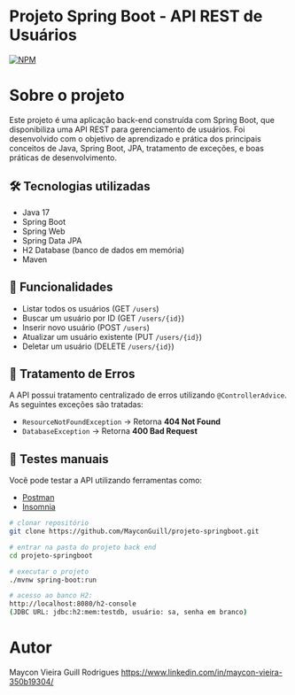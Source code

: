 # Projeto Spring Boot - API REST de Usuários
[![NPM](https://img.shields.io/npm/l/react)](https://github.com/MayconGuill/projeto-springboot/blob/main/LICENSE)

# Sobre o projeto
Este projeto é uma aplicação back-end construída com Spring Boot, que disponibiliza uma API REST para gerenciamento de usuários. 
Foi desenvolvido com o objetivo de aprendizado e prática dos principais conceitos de Java, Spring Boot, JPA, tratamento de exceções, e boas práticas de desenvolvimento.

## 🛠 Tecnologias utilizadas

- Java 17
- Spring Boot
- Spring Web
- Spring Data JPA
- H2 Database (banco de dados em memória)
- Maven

## 📌 Funcionalidades

- Listar todos os usuários (GET `/users`)
- Buscar um usuário por ID (GET `/users/{id}`)
- Inserir novo usuário (POST `/users`)
- Atualizar um usuário existente (PUT `/users/{id}`)
- Deletar um usuário (DELETE `/users/{id}`)

## 🔐 Tratamento de Erros

A API possui tratamento centralizado de erros utilizando `@ControllerAdvice`. As seguintes exceções são tratadas:

- `ResourceNotFoundException` → Retorna **404 Not Found**
- `DatabaseException` → Retorna **400 Bad Request**

## 🧪 Testes manuais

Você pode testar a API utilizando ferramentas como:
- [Postman](https://www.postman.com/)
- [Insomnia](https://insomnia.rest/)

```bash
# clonar repositório
git clone https://github.com/MayconGuill/projeto-springboot.git

# entrar na pasta do projeto back end
cd projeto-springboot

# executar o projeto
./mvnw spring-boot:run

# acesso ao banco H2:
http://localhost:8080/h2-console
(JDBC URL: jdbc:h2:mem:testdb, usuário: sa, senha em branco)
```

# Autor

Maycon Vieira Guill Rodrigues
https://www.linkedin.com/in/maycon-vieira-350b19304/
